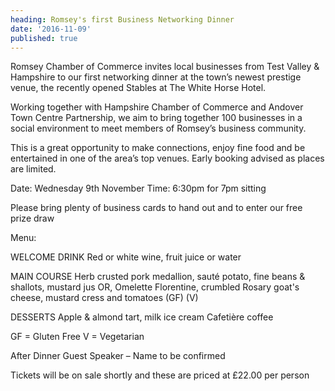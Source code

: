 ```yaml
---
heading: Romsey's first Business Networking Dinner
date: '2016-11-09'
published: true
---
```

Romsey Chamber of Commerce invites local businesses from Test Valley & Hampshire to our first networking dinner at the town’s newest prestige venue, the recently opened Stables at The White Horse Hotel.

Working together with Hampshire Chamber of Commerce and Andover Town Centre Partnership, we aim to bring together 100 businesses in a social environment to meet members of Romsey’s business community.

This is a great opportunity to make connections, enjoy fine food and be entertained in one of the area’s top venues.  Early booking advised as places are limited.

Date: Wednesday 9th November		Time: 6:30pm for 7pm sitting

Please bring plenty of business cards to hand out and to enter our free prize draw



Menu:

WELCOME DRINK
Red or white wine, fruit juice or water

MAIN COURSE
Herb crusted pork medallion, sauté potato, fine beans & shallots, mustard jus
OR,
Omelette Florentine, crumbled Rosary goat's cheese, mustard cress and tomatoes (GF) (V)

DESSERTS
Apple & almond tart, milk ice cream
Cafetière coffee

GF = Gluten Free V = Vegetarian

After Dinner Guest Speaker – Name to be confirmed

Tickets will be on sale shortly and these are priced at £22.00 per person

